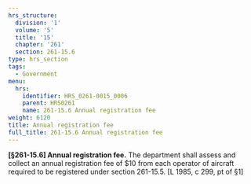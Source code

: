 ```yaml
---
hrs_structure:
  division: '1'
  volume: '5'
  title: '15'
  chapter: '261'
  section: 261-15.6
type: hrs_section
tags:
  - Government
menu:
  hrs:
    identifier: HRS_0261-0015_0006
    parent: HRS0261
    name: 261-15.6 Annual registration fee
weight: 6120
title: Annual registration fee
full_title: 261-15.6 Annual registration fee
---
```

**[§261-15.6] Annual registration fee.** The department shall assess and collect an annual registration fee of $10 from each operator of aircraft required to be registered under section 261-15.5\. [L 1985, c 299, pt of §1]